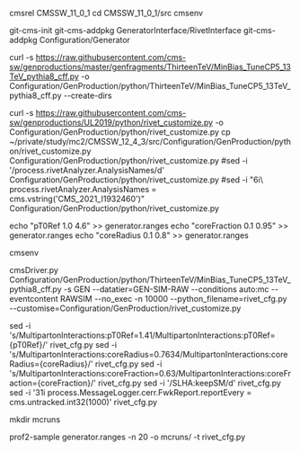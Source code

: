cmsrel CMSSW_11_0_1
cd CMSSW_11_0_1/src
cmsenv

git-cms-init
git-cms-addpkg GeneratorInterface/RivetInterface
git-cms-addpkg Configuration/Generator

curl -s https://raw.githubusercontent.com/cms-sw/genproductions/master/genfragments/ThirteenTeV/MinBias_TuneCP5_13TeV_pythia8_cff.py -o Configuration/GenProduction/python/ThirteenTeV/MinBias_TuneCP5_13TeV_pythia8_cff.py --create-dirs

curl -s https://raw.githubusercontent.com/cms-sw/genproductions/UL2019/python/rivet_customize.py -o Configuration/GenProduction/python/rivet_customize.py
cp ~/private/study/mc2/CMSSW_12_4_3/src/Configuration/GenProduction/python/rivet_customize.py Configuration/GenProduction/python/rivet_customize.py
#sed -i '/process.rivetAnalyzer.AnalysisNames/d' Configuration/GenProduction/python/rivet_customize.py
#sed -i "6i\ 	process.rivetAnalyzer.AnalysisNames = cms.vstring(\'CMS_2021_I1932460\')" Configuration/GenProduction/python/rivet_customize.py

echo "pT0Ref 1.0 4.6" >> generator.ranges
echo "coreFraction 0.1 0.95" >> generator.ranges
echo "coreRadius 0.1 0.8" >> generator.ranges

cmsenv

cmsDriver.py Configuration/GenProduction/python/ThirteenTeV/MinBias_TuneCP5_13TeV_pythia8_cff.py -s GEN --datatier=GEN-SIM-RAW --conditions auto:mc --eventcontent RAWSIM --no_exec -n 10000 --python_filename=rivet_cfg.py --customise=Configuration/GenProduction/rivet_customize.py

sed -i 's/MultipartonInteractions:pT0Ref=1.41/MultipartonInteractions:pT0Ref={pT0Ref}/' rivet_cfg.py
sed -i 's/MultipartonInteractions:coreRadius=0.7634/MultipartonInteractions:coreRadius={coreRadius}/' rivet_cfg.py
sed -i 's/MultipartonInteractions:coreFraction=0.63/MultipartonInteractions:coreFraction={coreFraction}/' rivet_cfg.py
sed -i '/SLHA:keepSM/d' rivet_cfg.py
sed -i '31i process.MessageLogger.cerr.FwkReport.reportEvery = cms.untracked.int32(1000)' rivet_cfg.py

mkdir mcruns

prof2-sample generator.ranges -n 20 -o mcruns/ -t rivet_cfg.py
